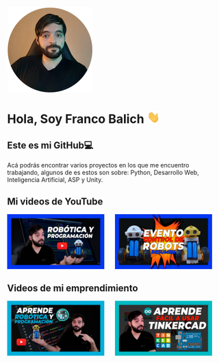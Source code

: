 <!DOCTYPE html>
<html lang="es">

<head>
        <meta charset="UTF-8">
        <meta http-equiv="X-UA-Compatible" content="IE=edge">
        <meta name="viewport" content="width=device-width, initial-scale=1.0">
        <link rel="stylesheet" href="src/css/styles.css">
</head>

<body>
        <img src="/src/img/foto-de-perfil.png" alt="" srcset="">
        <h1>Hola, Soy Franco Balich <img src="src/img/Hi.gif" alt=""></h1>
        <h2>Este es mi GitHub💻</h2>
        <p>Acá podrás encontrar varios proyectos en los que me encuentro trabajando, algunos de es estos son sobre: Python, Desarrollo Web, Inteligencia Artificial, ASP y Unity.</p>
        <h2>Mi videos de YouTube</h2>
        <div class="videoContainer">
                <a class="videoYoutube" href="https://www.youtube.com/watch?v=EffObMj6BKA" target="blank"><img
                                src="src/img/Aprende sobre robotica.png" alt=""></a>
                <a class="videoYoutube" href="https://www.youtube.com/watch?v=E-JSfQysTK8" target="blank"><img
                                src="src/img/evento robots.png" alt=""></a>
        </div>
        <h2>Videos de mi emprendimiento</h2>
        <div class="videoContainer">
                <a class="videoYoutube" href="https://www.youtube.com/watch?v=oef3IxmZKYo" target="blank"><img
                                src="src/img/Aprende sobre robotica y programacion.png" alt=""></a>
                <a class="videoYoutube" href="https://www.youtube.com/c/InnovativaLab/videos" target="blank"><img
                                src="src/img/aprende sobre tinkercad.png" alt=""></a>
        </div>
        <style>
                h1 img{
                        width:30px;
                }
                .videoContainer {
                        display: flex;
                        flex-direction: row;
                }

                .videoYoutube {
                        display: inline-block;
                }

                .videoYoutube img {
                        width: 90%;

                }
        </style>
</body>

</html>